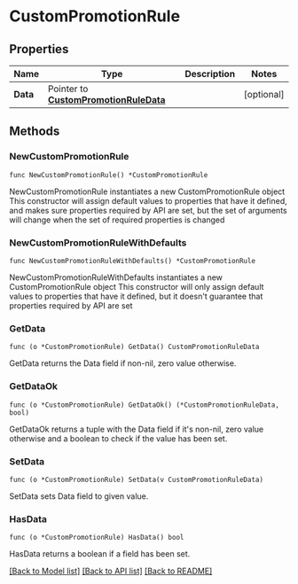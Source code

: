 # CustomPromotionRule

## Properties

Name | Type | Description | Notes
------------ | ------------- | ------------- | -------------
**Data** | Pointer to [**CustomPromotionRuleData**](CustomPromotionRuleData.md) |  | [optional] 

## Methods

### NewCustomPromotionRule

`func NewCustomPromotionRule() *CustomPromotionRule`

NewCustomPromotionRule instantiates a new CustomPromotionRule object
This constructor will assign default values to properties that have it defined,
and makes sure properties required by API are set, but the set of arguments
will change when the set of required properties is changed

### NewCustomPromotionRuleWithDefaults

`func NewCustomPromotionRuleWithDefaults() *CustomPromotionRule`

NewCustomPromotionRuleWithDefaults instantiates a new CustomPromotionRule object
This constructor will only assign default values to properties that have it defined,
but it doesn't guarantee that properties required by API are set

### GetData

`func (o *CustomPromotionRule) GetData() CustomPromotionRuleData`

GetData returns the Data field if non-nil, zero value otherwise.

### GetDataOk

`func (o *CustomPromotionRule) GetDataOk() (*CustomPromotionRuleData, bool)`

GetDataOk returns a tuple with the Data field if it's non-nil, zero value otherwise
and a boolean to check if the value has been set.

### SetData

`func (o *CustomPromotionRule) SetData(v CustomPromotionRuleData)`

SetData sets Data field to given value.

### HasData

`func (o *CustomPromotionRule) HasData() bool`

HasData returns a boolean if a field has been set.


[[Back to Model list]](../README.md#documentation-for-models) [[Back to API list]](../README.md#documentation-for-api-endpoints) [[Back to README]](../README.md)


